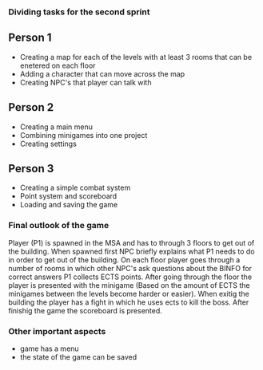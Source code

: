 ### Dividing tasks for the second sprint
## Person 1
- Creating a map for each of the levels with at least 3 rooms that can be enetered on each floor
- Adding a character that can move across the map
- Creating NPC's that player can talk with
## Person 2
- Creating a main menu
- Combining minigames into one project
- Creating settings
## Person 3
- Creating a simple combat system
- Point system and scoreboard
- Loading and saving the game


### Final outlook of the game
Player (P1) is spawned in the MSA and has to through 3 floors to get out of the building.
When spawned first NPC briefly explains what P1 needs to do in order to get out of the
building. On each floor player goes through a number of rooms in which other NPC's ask 
questions about the BINFO for correct answers P1 collects ECTS points. After going through 
the floor the player is presented with the minigame (Based on the amount of ECTS the minigames 
between the levels become harder or easier). When exitig the building the player has a fight 
in which he uses ects to kill the boss. After finishig the game the scoreboard is presented.

### Other important aspects 
- game has a menu
- the state of the game can be saved 
